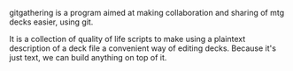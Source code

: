 gitgathering is a program aimed at making collaboration and sharing of mtg decks easier, using git.

It is a collection of quality of life scripts to make using a plaintext description of a deck file a convenient way of editing decks. Because it's just text, we can build anything on top of it.
